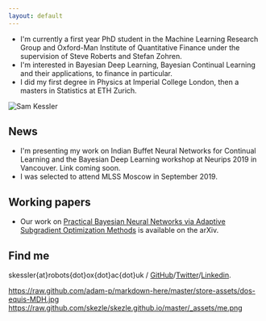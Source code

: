 ```yaml
---
layout: default
---
```


* I'm currently a first year PhD student in the Machine Learning Research Group and 
Oxford-Man Institute of Quantitative Finance under the supervision of Steve Roberts
 and Stefan Zohren. 
* I'm interested in Bayesian Deep Learning, Bayesian Continual Learning and their
applications, to finance in particular. 
* I did my first degree in Physics at Imperial College London, then a masters in 
Statistics at ETH Zurich.

![Sam Kessler](https://raw.github.com/skezle/skezle.github.io/master/_assets/me.png "me")

## News

* I'm presenting my work on Indian Buffet Neural Networks for Continual Learning and the 
Bayesian Deep Learning workshop at Neurips 2019 in Vancouver. Link coming soon.
* I was selected to attend MLSS Moscow in September 2019.

## Working papers

* Our work on [Practical Bayesian Neural Networks via Adaptive
Subgradient Optimization Methods](https://arxiv.org/pdf/1811.03679.pdf) is available on 
the arXiv.

## Find me
 skessler{at}robots{dot}ox{dot}ac{dot}uk / [GitHub](http://github.com/skezle)/[Twitter](http://twitter.com/SamKezz)/[Linkedin](https://uk.linkedin.com/pub/samuel-kessler/39/aa2/79).


https://raw.github.com/adam-p/markdown-here/master/store-assets/dos-equis-MDH.jpg
https://raw.github.com/skezle/skezle.github.io/master/_assets/me.png